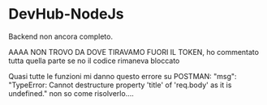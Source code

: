 # DevHub-NodeJs
Backend non ancora completo.

AAAA NON TROVO DA DOVE TIRAVAMO FUORI IL TOKEN, ho commentato tutta quella parte se no il codice rimaneva bloccato

Quasi tutte le funzioni mi danno questo errore su POSTMAN: "msg": "TypeError: Cannot destructure property 'title' of 'req.body' as it is undefined."
non so come risolverlo....
